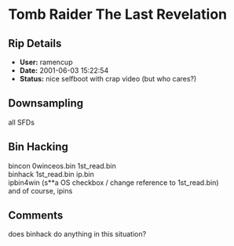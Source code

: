 # Tomb Raider The Last Revelation

## Rip Details

- **User:** ramencup
- **Date:** 2001-06-03 15:22:54
- **Status:** nice selfboot with crap video (but who cares?)

## Downsampling

all SFDs

## Bin Hacking

bincon 0winceos.bin 1st_read.bin<br />binhack 1st_read.bin ip.bin <msinfo-2><br />ipbin4win (s**a OS checkbox / change reference to 1st_read.bin)<br />and of course, ipins

## Comments

does binhack do anything in this situation?

